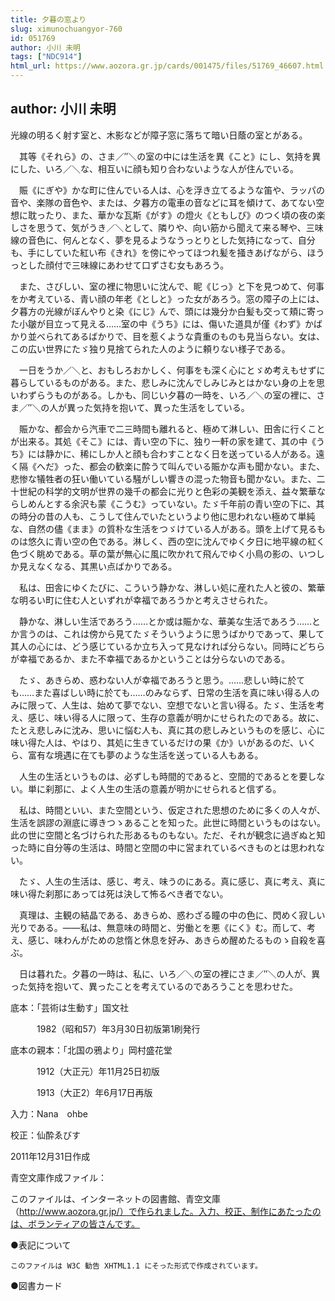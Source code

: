 ```yaml
---
title: 夕暮の窓より
slug: ximunochuangyor-760
id: 051769
author: 小川 未明
tags: ["NDC914"]
html_url: https://www.aozora.gr.jp/cards/001475/files/51769_46607.html
---
```


## author: 小川 未明

光線の明るく射す室と、木影などが障子窓に落ちて暗い日蔭の室とがある。

　其等《それら》の、さま／″＼の室の中には生活を異《こと》にし、気持を異にした、いろ／＼な、相互いに顔も知り合わないような人が住んでいる。

　賑《にぎや》かな町に住んでいる人は、心を浮き立てるような笛や、ラッパの音や、楽隊の音色や、または、夕暮方の電車の音などに耳を傾けて、あてない空想に耽ったり、また、華かな瓦斯《がす》の燈火《ともしび》のつく頃の夜の楽しさを思うて、気がうき／＼として、隣りや、向い筋から聞えて来る琴や、三味線の音色に、何んとなく、夢を見るようなうっとりとした気持になって、自分も、手にしていた紅い布《きれ》を傍にやってほつれ髪を掻きあげながら、ほうっとした顔付で三味線にあわせて口ずさむ女もあろう。

　また、さびしい、室の裡に物思いに沈んで、眤《じっ》と下を見つめて、何事をか考えている、青い顔の年老《としと》った女があろう。窓の障子の上には、夕暮方の光線がぼんやりと染《にじ》んで、頭には幾分か白髪も交って頬に寄った小皺が目立って見える……室の中《うち》には、傷いた道具が僅《わず》かばかり並べられてあるばかりで、目を惹くような貴重のものも見当らない。女は、この広い世界にたゞ独り見捨てられた人のように頼りない様子である。

　一日をうか／＼と、おもしろおかしく、何事をも深く心にとゞめ考えもせずに暮らしているものがある。また、悲しみに沈んでしみじみとはかない身の上を思いわずらうものがある。しかも、同じい夕暮の一時を、いろ／＼の室の裡に、さま／″＼の人が異った気持を抱いて、異った生活をしている。



　賑かな、都会から汽車で二三時間も離れると、極めて淋しい、田舎に行くことが出来る。其処《そこ》には、青い空の下に、独り一軒の家を建て、其の中《うち》には静かに、稀にしか人と顔も合わすことなく日を送っている人がある。遠く隔《へだ》った、都会の歓楽に酔うて叫んでいる賑かな声も聞かない。また、悲惨な犠牲者の狂い働いている騒がしい響きの混った物音も聞かない。また、二十世紀の科学的文明が世界の幾千の都会に光りと色彩の美観を添え、益々繁華ならしめんとする余沢も蒙《こうむ》っていない。たゞ千年前の青い空の下に、其の時分の昔の人も、こうして住んでいたというより他に思われない極めて単純な、自然の儘《まま》の質朴な生活をつゞけている人がある。頭を上げて見るものは悠久に青い空の色である。淋しく、西の空に沈んでゆく夕日に地平線の紅く色づく眺めである。草の葉が無心に風に吹かれて飛んでゆく小鳥の影の、いつしか見えなくなる、其黒い点ばかりである。

　私は、田舎にゆくたびに、こういう静かな、淋しい処に産れた人と彼の、繁華な明るい町に住む人といずれが幸福であろうかと考えさせられた。

　静かな、淋しい生活であろう……とか或は賑かな、華美な生活であろう……とか言うのは、これは傍から見てたゞそういうように思うばかりであって、果して其人の心には、どう感じているか立ち入って見なければ分らない。同時にどちらが幸福であるか、また不幸福であるかということは分らないのである。

　たゞ、あきらめ、惑わない人が幸福であろうと思う。……悲しい時に於ても……また喜ばしい時に於ても……のみならず、日常の生活を真に味い得る人のみに限って、人生は、始めて夢でない、空想でないと言い得る。たゞ、生活を考え、感じ、味い得る人に限って、生存の意義が明かにせられたのである。故に、たとえ悲しみに沈み、思いに悩む人も、真に其の悲しみというものを感じ、心に味い得た人は、やはり、其処に生きているだけの果《か》いがあるのだ、いくら、富有な境遇に在ても夢のような生活を送っている人もある。

　人生の生活というものは、必ずしも時間的であると、空間的であるとを要しない。単に刹那に、よく人生の生活の意義が明かにせられると信ずる。

　私は、時間といい、また空間という、仮定された思想のために多くの人々が、生活を誤謬の淵底に導きつゝあることを知った。此世に時間というものはない。此の世に空間と名づけられた形あるものもない。ただ、それが観念に過ぎぬと知った時に自分等の生活は、時間と空間の中に営まれているべきものとは思われない。

　たゞ、人生の生活は、感じ、考え、味うのにある。真に感じ、真に考え、真に味い得た刹那にあっては死は決して怖るべき者でない。

　真理は、主観の結晶である、あきらめ、惑わざる瞳の中の色に、閃めく寂しい光りである。――私は、無意味の時間と、労働とを悪《にく》む。而して、考え、感じ、味わんがための怠惰と休息を好み、あきらめ醒めたるものゝ自殺を喜ぶ。

　日は暮れた。夕暮の一時は、私に、いろ／＼の室の裡にさま／″＼の人が、異った気持を抱いて、異ったことを考えているのであろうことを思わせた。













底本：「芸術は生動す」国文社

　　　1982（昭和57）年3月30日初版第1刷発行

底本の親本：「北国の鴉より」岡村盛花堂

　　　1912（大正元）年11月25日初版

　　　1913（大正2）年6月17日再版

入力：Nana　ohbe

校正：仙酔ゑびす

2011年12月31日作成

青空文庫作成ファイル：

このファイルは、インターネットの図書館、青空文庫（http://www.aozora.gr.jp/）で作られました。入力、校正、制作にあたったのは、ボランティアの皆さんです。











●表記について


	このファイルは W3C 勧告 XHTML1.1 にそった形式で作成されています。







●図書カード